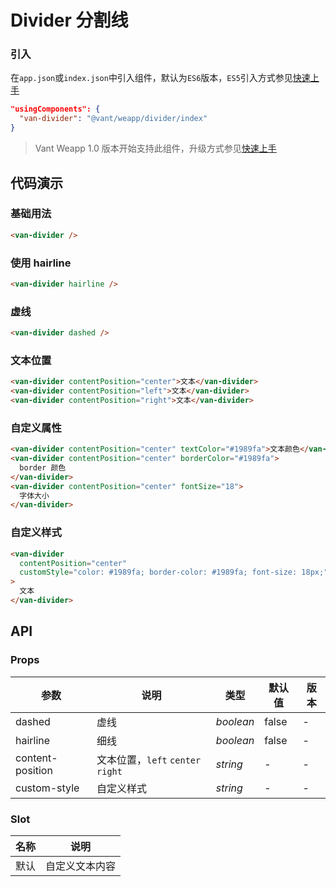 # Divider 分割线

### 引入

在`app.json`或`index.json`中引入组件，默认为`ES6`版本，`ES5`引入方式参见[快速上手](#/quickstart)

```json
"usingComponents": {
  "van-divider": "@vant/weapp/divider/index"
}
```

> Vant Weapp 1.0 版本开始支持此组件，升级方式参见[快速上手](#/quickstart)

## 代码演示

### 基础用法

```html
<van-divider />
```

### 使用 hairline

```html
<van-divider hairline />
```

### 虚线

```html
<van-divider dashed />
```

### 文本位置

```html
<van-divider contentPosition="center">文本</van-divider>
<van-divider contentPosition="left">文本</van-divider>
<van-divider contentPosition="right">文本</van-divider>
```

### 自定义属性

```html
<van-divider contentPosition="center" textColor="#1989fa">文本颜色</van-divider>
<van-divider contentPosition="center" borderColor="#1989fa">
  border 颜色
</van-divider>
<van-divider contentPosition="center" fontSize="18">
  字体大小
</van-divider>
```

### 自定义样式

```html
<van-divider
  contentPosition="center"
  customStyle="color: #1989fa; border-color: #1989fa; font-size: 18px;"
>
  文本
</van-divider>
```

## API

### Props

| 参数 | 说明 | 类型 | 默认值 | 版本 |
| --- | --- | --- | --- | --- |
| dashed | 虚线 | _boolean_ | false | - |
| hairline | 细线 | _boolean_ | false | - |
| content-position | 文本位置，`left` `center` `right` | _string_ | - | - |
| custom-style | 自定义样式 | _string_ | - | - |

### Slot

| 名称 | 说明           |
| ---- | -------------- |
| 默认 | 自定义文本内容 |
